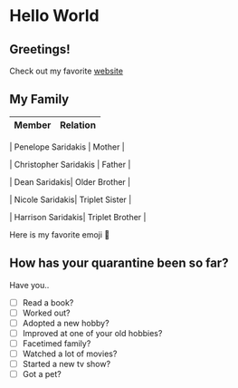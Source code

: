 # Hello World
## Greetings!

Check out my favorite [website](https://www.netflix.com)

## My Family
| Member | Relation |
| --- | --- |

| Penelope Saridakis | Mother |

| Christopher Saridakis | Father |

| Dean Saridakis| Older Brother |

| Nicole Saridakis| Triplet Sister |

| Harrison Saridakis| Triplet Brother |

Here is my favorite emoji :baby_bottle:

## How has your quarantine been so far?
Have you..
- [ ] Read a book?
- [ ] Worked out?
- [ ] Adopted a new hobby?
- [ ] Improved at one of your old hobbies?
- [ ] Facetimed family?
- [ ] Watched a lot of movies?
- [ ] Started a new tv show?
- [ ] Got a pet?
